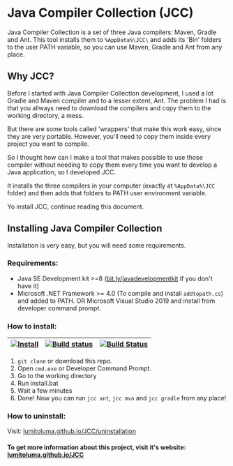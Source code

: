 # Java Compiler Collection (JCC)

Java Compiler Collection is a set of three Java compilers: Maven, Gradle and Ant. This tool installs them to `%AppData%\JCC\` and adds its 'Bin' folders to the user PATH variable, so you can use Maven, Gradle and Ant from any place.

## Why JCC?

Before I started with Java Compiler Collection development, I used a lot Gradle and Maven compiler and to a lesser extent, Ant.
The problem I had is that you allways need to download the compilers and copy them to the working directory, a mess.

But there are some tools called 'wrappers' that make this work easy, since they are very portable. However, you'll need to copy them inside every project you want to compile.

So I thought how can I make a tool that makes possible to use those compiler without needing to copy them every time you want to develop a Java application, so I developed JCC.

It installs the three compilers in your computer (exactly at `%AppData%\JCC` folder) and then adds that folders to PATH user environment variable.

Yo install JCC, continue reading this document.

## Installing Java Compiler Collection

Installation is very easy, but you will need some requirements.

### Requirements:

- Java SE Development kit >=8 ([bit.ly/javadevelopmentkit](https://bit.ly/javadevelopmentkit) if you don't have it)
- Microsoft .NET Framework >= 4.0 (To compile and install `addtopath.cs`) and added to PATH. OR Microsoft Visual Studio 2019 and install from developer command prompt.

### How to install:

| [![Install](https://github.com/LumitoLuma/JCC/workflows/Install/badge.svg)](https://github.com/LumitoLuma/JCC/actions?query=workflow%3AInstall) | [![Build status](https://ci.appveyor.com/api/projects/status/k2iwyam4nmkoqj82?svg=true)](https://ci.appveyor.com/project/LumitoLuma/JCC) | [![Build Status](https://dev.azure.com/LumitoLuma/GitHub/_apis/build/status/LumitoLuma.JCC?branchName=master)](https://dev.azure.com/LumitoLuma/GitHub/_build/latest?definitionId=8&branchName=master) |
|-|-|-|

1. `git clone` or download this repo.
2. Open `cmd.exe` or Developer Command Prompt.
3. Go to the working directory
4. Run install.bat
5. Wait a few minutes
6. Done! Now you can run `jcc ant`, `jcc mvn` and `jcc gradle` from any place!

### How to uninstall:

Visit: [lumitoluma.github.io/JCC/uninstallation](https://lumitoluma.github.io/JCC/uninstallation)

#### To get more information about this project, visit it's website: [lumitoluma.github.io/JCC](https://lumitoluma.github.io/JCC)
